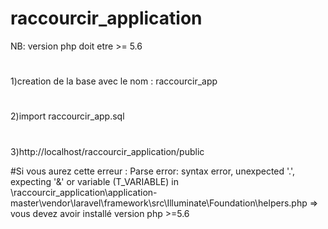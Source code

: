 # raccourcir_application
NB: version php doit etre >= 5.6
#
1)creation de la base avec le nom : raccourcir_app
#
2)import raccourcir_app.sql
#

3)http://localhost/raccourcir_application/public

#Si vous aurez cette erreur : Parse error: syntax error, unexpected '.', expecting '&' or variable (T_VARIABLE) in \raccourcir_application\application-master\vendor\laravel\framework\src\Illuminate\Foundation\helpers.php => vous devez avoir installé version php >=5.6



